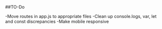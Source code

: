 ##TO-Do

-Move routes in app.js to appropriate files
-Clean up console.logs, var, let and const discrepancies
-Make mobile responsive
